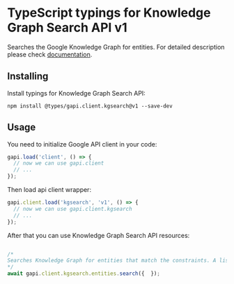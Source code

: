 # TypeScript typings for Knowledge Graph Search API v1

Searches the Google Knowledge Graph for entities.
For detailed description please check [documentation](https://developers.google.com/knowledge-graph/).

## Installing

Install typings for Knowledge Graph Search API:

```
npm install @types/gapi.client.kgsearch@v1 --save-dev
```

## Usage

You need to initialize Google API client in your code:

```typescript
gapi.load('client', () => {
  // now we can use gapi.client
  // ...
});
```

Then load api client wrapper:

```typescript
gapi.client.load('kgsearch', 'v1', () => {
  // now we can use gapi.client.kgsearch
  // ...
});
```



After that you can use Knowledge Graph Search API resources:

```typescript

/*
Searches Knowledge Graph for entities that match the constraints. A list of matched entities will be returned in response, which will be in JSON-LD format and compatible with http://schema.org
*/
await gapi.client.kgsearch.entities.search({  });
```
